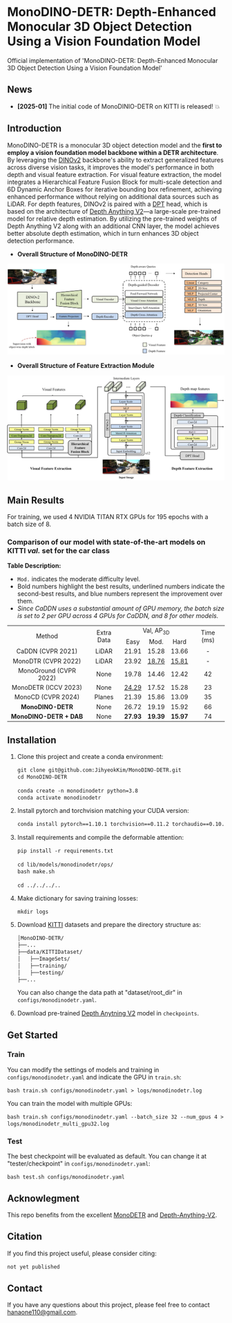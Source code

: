 # MonoDINO-DETR:  Depth-Enhanced Monocular 3D Object Detection Using a Vision Foundation Model

Official implementation of 'MonoDINO-DETR: Depth-Enhanced Monocular 3D Object Detection Using a Vision Foundation Model'

## News
* **[2025-01]** The initial code of MonoDINIO-DETR on KITTI is released! :boom:

## Introduction
MonoDINO-DETR is a monocular 3D object detection model and the **first to employ a vision foundation model backbone within a DETR architecture**. By leveraging the [DINOv2](https://github.com/facebookresearch/dinov2) backbone's ability to extract generalized features across diverse vision tasks, it improves the model's performance in both depth and visual feature extraction. For visual feature extraction, the model integrates a Hierarchical Feature Fusion Block for multi-scale detection and 6D Dynamic Anchor Boxes for iterative bounding box refinement, achieving enhanced performance without relying on additional data sources such as LiDAR. For depth features, DINOv2 is paired with a [DPT](https://github.com/isl-org/DPT) head, which is based on the architecture of [Depth Anything V2](https://github.com/DepthAnything/Depth-Anything-V2)—a large-scale pre-trained model for relative depth estimation. By utilizing the pre-trained weights of Depth Anything V2 along with an additional CNN layer, the model achieves better absolute depth estimation, which in turn enhances 3D object detection performance.

* **Overall Structure of MonoDINO-DETR**
<div align="center">
  <img src="MonoDINODETR.jpg"/>
</div>

* **Overall Structure of Feature Extraction Module**
<div align="center">
  <img src="Feature_Extraction_Module.jpg"/>
</div>

## Main Results

For training, we used 4 NVIDIA TITAN RTX GPUs for 195 epochs with a batch size of 8.

### Comparison of our model with state-of-the-art models on KITTI *val.* set for the car class

**Table Description:** 
- `Mod.` indicates the moderate difficulty level.
- Bold numbers highlight the best results, underlined numbers indicate the second-best results, and blue numbers represent the improvement over them.  
- *Since CaDDN uses a substantial amount of GPU memory, the batch size is set to 2 per GPU across 4 GPUs for CaDDN, and 8 for other models.*


<table>
    <tr>
        <td rowspan="2", div align="center">Method</td>
        <td rowspan="2", div align="center">Extra Data</td>
        <td colspan="3", div align="center">Val, AP<sub>3D</sub></td>   
        <td rowspan="2", div align="center">Time (ms)</td>
    </tr>
    <tr>
        <td div align="center">Easy</td> 
        <td div align="center">Mod.</td> 
        <td div align="center">Hard</td> 
    </tr>
    <tr>
        <td div align="center">CaDDN (CVPR 2021)</td>
        <td div align="center">LiDAR</td>
        <td div align="center">21.91</td> 
        <td div align="center">15.28</td> 
        <td div align="center">13.66</td> 
        <td div align="center">-</td>
    </tr>  
    <tr>
        <td div align="center">MonoDTR (CVPR 2022)</td>
        <td div align="center">LiDAR</td>
        <td div align="center">23.92</td> 
        <td div align="center"><u>18.76</u></td> 
        <td div align="center"><u>15.81</u></td> 
        <td div align="center">-</td>
    </tr>  
    <tr>
        <td div align="center">MonoGround (CVPR 2022)</td>
        <td div align="center">None</td>
        <td div align="center">19.78</td> 
        <td div align="center">14.46</td> 
        <td div align="center">12.42</td> 
        <td div align="center">42</td>
    </tr>  
    <tr>
        <td div align="center">MonoDETR (ICCV 2023)</td>
        <td div align="center">None</td>
        <td div align="center"><u>24.29</u></td> 
        <td div align="center">17.52</td> 
        <td div align="center">15.28</td> 
        <td div align="center">23</td>
    </tr>  
    <tr>
        <td div align="center">MonoCD (CVPR 2024)</td>
        <td div align="center">Planes</td>
        <td div align="center">21.39</td> 
        <td div align="center">15.86</td> 
        <td div align="center">13.09</td> 
        <td div align="center">35</td>
    </tr>  
    <tr>
        <td div align="center"><b>MonoDINO-DETR</b></td>
        <td div align="center">None</td>
        <td div align="center">26.72</td> 
        <td div align="center">19.19</td> 
        <td div align="center">15.92</td> 
        <td div align="center">66</td>
    </tr>  
    <tr>
        <td div align="center"><b>MonoDINO-DETR + DAB</b></td>
        <td div align="center">None</td>
        <td div align="center"><b>27.93</b></td> 
        <td div align="center"><b>19.39</b></td> 
        <td div align="center"><b>15.97</b></td> 
        <td div align="center">74</td>
    </tr>
</table>


## Installation
1. Clone this project and create a conda environment:
    ```
    git clone git@github.com:JihyeokKim/MonoDINO-DETR.git
    cd MonoDINO-DETR

    conda create -n monodinodetr python=3.8
    conda activate monodinodetr
    ```
    
2. Install pytorch and torchvision matching your CUDA version:
    ```bash
    conda install pytorch==1.10.1 torchvision==0.11.2 torchaudio==0.10.1 cudatoolkit=11.3 -c pytorch -c conda-forge
    ```
    
3. Install requirements and compile the deformable attention:
    ```
    pip install -r requirements.txt

    cd lib/models/monodinodetr/ops/
    bash make.sh
    
    cd ../../../..
    ```
    
4. Make dictionary for saving training losses:
    ```
    mkdir logs
    ```
 
5. Download [KITTI](http://www.cvlibs.net/datasets/kitti/eval_object.php?obj_benchmark=3d) datasets and prepare the directory structure as:
    ```
    │MonoDINO-DETR/
    ├──...
    ├──data/KITTIDataset/
    │   ├──ImageSets/
    │   ├──training/
    │   ├──testing/
    ├──...
    ```
    You can also change the data path at "dataset/root_dir" in `configs/monodinodetr.yaml`.

6. Download pre-trained [Depth Anytning V2](https://github.com/DepthAnything/Depth-Anything-V2) model in `checkpoints`.

## Get Started

### Train
You can modify the settings of models and training in `configs/monodinodetr.yaml` and indicate the GPU in `train.sh`:

    bash train.sh configs/monodinodetr.yaml > logs/monodinodetr.log

You can train the model with multiple GPUs:

    bash train.sh configs/monodinodetr.yaml --batch_size 32 --num_gpus 4 > logs/monodinodetr_multi_gpu32.log
   
### Test
The best checkpoint will be evaluated as default. You can change it at "tester/checkpoint" in `configs/monodinodetr.yaml`:

    bash test.sh configs/monodinodetr.yaml


## Acknowlegment
This repo benefits from the excellent [MonoDETR](https://github.com/ZrrSkywalker/MonoDETR) and [Depth-Anything-V2](https://github.com/DepthAnything/Depth-Anything-V2).

## Citation
If you find this project useful, please consider citing:
```bash
not yet published
```

## Contact
If you have any questions about this project, please feel free to contact hanaone110@gmail.com.
